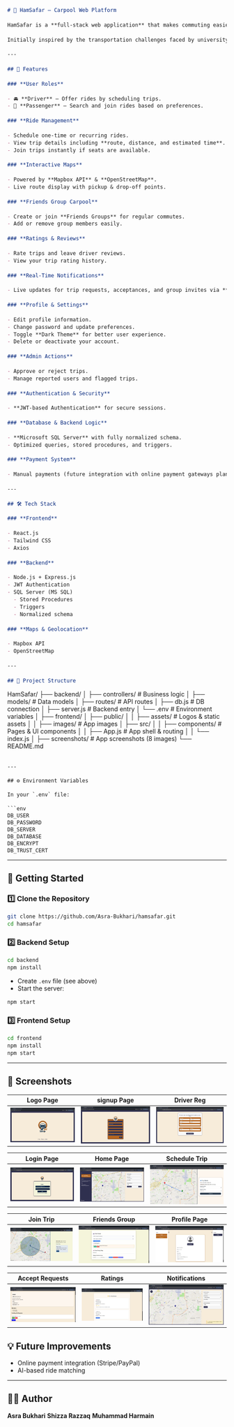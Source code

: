 ```markdown
# 🚗 HamSafar – Carpool Web Platform

HamSafar is a **full-stack web application** that makes commuting easier, more affordable, and more sustainable by enabling users to **offer rides, join rides, and form regular carpool groups**.

Initially inspired by the transportation challenges faced by university students with varying schedules, HamSafar can serves **anyone** seeking flexible, cost-effective travel solutions.

---

## 🌟 Features

### **User Roles**

- 🚘 **Driver** – Offer rides by scheduling trips.
- 🧍 **Passenger** – Search and join rides based on preferences.

### **Ride Management**

- Schedule one-time or recurring rides.
- View trip details including **route, distance, and estimated time**.
- Join trips instantly if seats are available.

### **Interactive Maps**

- Powered by **Mapbox API** & **OpenStreetMap**.
- Live route display with pickup & drop-off points.

### **Friends Group Carpool**

- Create or join **Friends Groups** for regular commutes.
- Add or remove group members easily.

### **Ratings & Reviews**

- Rate trips and leave driver reviews.
- View your trip rating history.

### **Real-Time Notifications**

- Live updates for trip requests, acceptances, and group invites via **Axios** polling.

### **Profile & Settings**

- Edit profile information.
- Change password and update preferences.
- Toggle **Dark Theme** for better user experience.
- Delete or deactivate your account.

### **Admin Actions**

- Approve or reject trips.
- Manage reported users and flagged trips.

### **Authentication & Security**

- **JWT-based Authentication** for secure sessions.

### **Database & Backend Logic**

- **Microsoft SQL Server** with fully normalized schema.
- Optimized queries, stored procedures, and triggers.

### **Payment System**

- Manual payments (future integration with online payment gateways planned).

---

## 🛠 Tech Stack

### **Frontend**

- React.js
- Tailwind CSS
- Axios

### **Backend**

- Node.js + Express.js
- JWT Authentication
- SQL Server (MS SQL)
  - Stored Procedures
  - Triggers
  - Normalized schema

### **Maps & Geolocation**

- Mapbox API
- OpenStreetMap

---

## 📂 Project Structure
```

HamSafar/
├── backend/
│ ├── controllers/ # Business logic
│ ├── models/ # Data models
│ ├── routes/ # API routes
│ ├── db.js # DB connection
│ ├── server.js # Backend entry
│ └── .env # Environment variables
│
├── frontend/
│ ├── public/
│ │ ├── assets/ # Logos & static assets
│ │ ├── images/ # App images
│ ├── src/
│ │ ├── components/ # Pages & UI components
│ │ ├── App.js # App shell & routing
│ │ └── index.js
│
├── screenshots/ # App screenshots (8 images)
└── README.md

````

---

## ⚙️ Environment Variables

In your `.env` file:

```env
DB_USER
DB_PASSWORD
DB_SERVER
DB_DATABASE
DB_ENCRYPT
DB_TRUST_CERT
````

---

## 🚀 Getting Started

### **1️⃣ Clone the Repository**

```bash
git clone https://github.com/Asra-Bukhari/hamsafar.git
cd hamsafar
```

### **2️⃣ Backend Setup**

```bash
cd backend
npm install
```

- Create `.env` file (see above)
- Start the server:

```bash
npm start
```

### **3️⃣ Frontend Setup**

```bash
cd frontend
npm install
npm start
```

---

## 📸 Screenshots

| Logo Page                          | signup Page                            | Driver Reg                                    |
| ---------------------------------- | -------------------------------------- | --------------------------------------------- |
| ![Logo Page](screenshots/logo.jpg) | ![Signup Page](screenshots/signup.jpg) | ![Driver Reg](screenshots/registerdriver.jpg) |

| Login Page                           | Home Page                          | Schedule Trip                              |
| ------------------------------------ | ---------------------------------- | ------------------------------------------ |
| ![Login Page](screenshots/login.jpg) | ![Home Page](screenshots/home.jpg) | ![Schedule Trip](screenshots/schedule.jpg) |

| Join Trip                          | Friends Group                                  | Profile Page                             |
| ---------------------------------- | ---------------------------------------------- | ---------------------------------------- |
| ![Join Trip](screenshots/join.jpg) | ![Friends Group](screenshots/friendsgroup.jpg) | ![Profile Page](screenshots/profile.jpg) |

| Accept Requests                                    | Ratings                             | Notifications                                   |
| -------------------------------------------------- | ----------------------------------- | ----------------------------------------------- |
| ![Accept Requests](screenshots/acceptrequests.jpg) | ![Ratings](screenshots/ratings.jpg) | ![Notifications](screenshots/notifications.jpg) |

## 💡 Future Improvements

- Online payment integration (Stripe/PayPal)
- AI-based ride matching

---

## 👩‍💻 Author

**Asra Bukhari**
**Shizza Razzaq**
**Muhammad Harmain**
